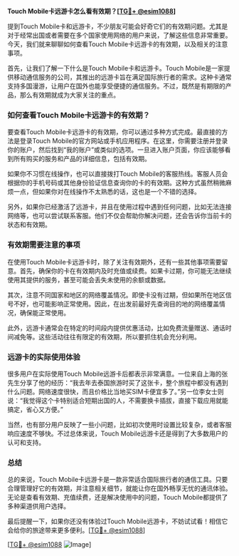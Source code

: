 **Touch Mobile卡远游卡怎么看有效期？[[TG💪+ @esim1088](https://t.me/s/esim1088)]**

提到Touch Mobile卡和远游卡，不少朋友可能会好奇它们的有效期问题。尤其是对于经常出国或者需要在多个国家使用网络的用户来说，了解这些信息非常重要。今天，我们就来聊聊如何查看Touch Mobile卡远游卡的有效期，以及相关的注意事项。

首先，让我们了解一下什么是Touch Mobile卡和远游卡。Touch Mobile是一家提供移动通信服务的公司，其推出的远游卡旨在满足国际旅行者的需求。这种卡通常支持多国漫游，让用户在国外也能享受便捷的通信服务。不过，既然是有期限的产品，那么有效期就成为大家关注的重点。

### 如何查看Touch Mobile卡远游卡的有效期？

要查看Touch Mobile卡远游卡的有效期，你可以通过多种方式完成。最直接的方法是登录Touch Mobile的官方网站或手机应用程序。在这里，你需要注册并登录你的账户，然后找到“我的账户”或类似的选项。一旦进入账户页面，你应该能够看到所有购买的服务和产品的详细信息，包括有效期。

如果你不习惯在线操作，也可以直接拨打Touch Mobile的客服热线。客服人员会根据你的手机号码或其他身份验证信息查询你的卡的有效期。这种方式虽然稍微麻烦一点，但如果你对在线操作不太熟悉的话，这也是一个不错的选择。

另外，如果你已经激活了远游卡，并且在使用过程中遇到任何问题，比如无法连接网络等，也可以尝试联系客服。他们不仅会帮助你解决问题，还会告诉你当前卡的状态和有效期。

### 有效期需要注意的事项

在使用Touch Mobile卡远游卡时，除了关注有效期外，还有一些其他事项需要留意。首先，确保你的卡在有效期内及时充值或续费。如果卡过期，你可能无法继续使用其提供的服务，甚至可能会丢失未使用的余额或数据。

其次，注意不同国家和地区的网络覆盖情况。即使卡没有过期，但如果所在地区信号不好，也可能影响正常使用。因此，在出发前最好先查询目的地的网络覆盖情况，确保能正常使用。

此外，远游卡通常会在特定的时间段内提供优惠活动，比如免费流量赠送、通话时间减免等。这些活动往往有限定的有效期，所以要抓住机会充分利用。

### 远游卡的实际使用体验

很多用户在实际使用Touch Mobile远游卡后都表示非常满意。一位来自上海的张先生分享了他的经历：“我去年去泰国旅游时买了这张卡，整个旅程中都没有遇到什么问题。网络速度很快，而且价格比当地买SIM卡便宜多了。”另一位李女士则说：“我觉得这个卡特别适合短期出国的人，不需要换卡插拔，直接下载应用就能搞定，省心又方便。”

当然，也有部分用户反映了一些小问题，比如初次使用时设置比较复杂，或者客服响应速度不够快。不过总体来说，Touch Mobile远游卡还是得到了大多数用户的认可和支持。

### 总结

总的来说，Touch Mobile卡远游卡是一款非常适合国际旅行者的通信工具。只要合理管理好它的有效期，并注意相关细节，就能让你在国外畅享无忧的通讯体验。无论是查看有效期、充值续费，还是解决使用中的问题，Touch Mobile都提供了多种渠道供用户选择。

最后提醒一下，如果你还没有体验过Touch Mobile远游卡，不妨试试看！相信它会给你的旅途带来更多便利。[[TG💪+ @esim1088](https://t.me/s/esim1088)] 

[[TG💪+ @esim1088](https://t.me/s/esim1088) ![Image](https://i.postimg.cc/4NQfJmqS/Snipaste-2025-05-13-00-14-12.png)]